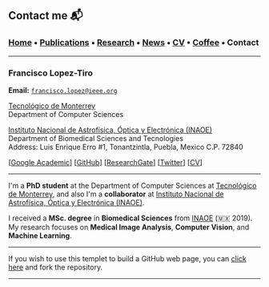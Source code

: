 
## Contact me 📬
###  [Home](/index) • [Publications](/publications) • [Research](/research) • [News](/news) • [CV](/brief_cv) • [Coffee](/coffee) • Contact

---

### **Francisco Lopez-Tiro**
**Email:** [`francisco.lopez@ieee.org`](mailto:francisco.lopez@ieee.org?subject=%20Hello,%20Francisco)      

[Tecnológico de Monterrey](https://tec.mx/es)         
Department of Computer Sciences



[Instituto Nacional de Astrofísica, Óptica y Electrónica (INAOE)](https://www.inaoep.mx)    
Department of Biomedical Sciences and Tecnologies                                           
Address: Luis Enrique Erro #1, Tonantzintla, Puebla, Mexico C.P. 72840                               
                                                           
[[Google Academic](https://scholar.google.es/citations?user=IlG06bYAAAAJ&hl=es/)]
[[GitHub](https://github.com/friscolt)]
[[ResearchGate](https://www.researchgate.net/profile/Francisco-Lopez-Tiro)]
[[Twitter](https://twitter.com/Friscolt)]
[[CV](/files/CV_FranciscoLopez.pdf)]



---

I'm a **PhD student** at the Department of Computer Sciences at [Tecnológico de Monterrey](https://tec.mx/es), and also I'm a **collaborator** at [Instituto Nacional de Astrofísica, Óptica y Electrónica (INAOE)](https://www.inaoep.mx).

I received a **MSc. degree** in **Biomedical Sciences** from [INAOE](https://www.inaoep.mx) (🇲🇽 2019). My research focuses on **Medical Image Analysis**, **Computer Vision**, and **Machine Learning**.

---

If you wish to use this templet to build a GitHub web page, you can [click here](https://github.com/friscolt/friscolt.github.io) and fork the repository. 

---
